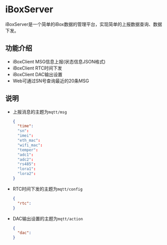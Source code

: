 # iBoxServer #

iBoxServer是一个简单的iBox数据的管理平台，实现简单的上报数据查询、数据下发。

## 功能介绍 ##

* iBoxClient MSG信息上报(状态信息JSON格式)
* iBoxClient RTC时间下发
* iBoxClient DAC输出设置
* Web可通过SN号查询最近的20条MSG
  
## 说明

* 上报消息的主题为`mqtt/msg`
  
  ``` json
  {
    "time":
    "sn":
    "imei":
    "eth_mac":
    "wifi_mac":
    "temper":
    "adc1":
    "adc2":
    "rs485":
    "lora1":
    "lora2":
  }
  ```

* RTC时间下发的主题为`mqtt/config`
  
  ``` json
  {
    "rtc":
  }
  ```

* DAC输出设置的主题为`mqtt/action`
 
  ``` json
  {
    "dac":
  }
  ```